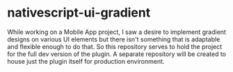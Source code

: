 # nativescript-ui-gradient
While working on a Mobile App project, I saw a desire to implement gradient designs on various UI elements but there isn't something that is adaptable and flexible enough to do that. So this repository serves to hold the project for the full dev version of the plugin. A separate repository will be created to house just the plugin itself for production environment.
